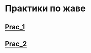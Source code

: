 # Практики по жаве
## [Prac_1](https://github.com/Derev005/Java/blob/e4c94e27967bbc104a9dbdcddf5b4ecef1643e7e/prac_1/explanation.md) 
## [Prac_2](https://github.com/Derev005/Java/blob/e4c94e27967bbc104a9dbdcddf5b4ecef1643e7e/prac_2/explanation.md)
